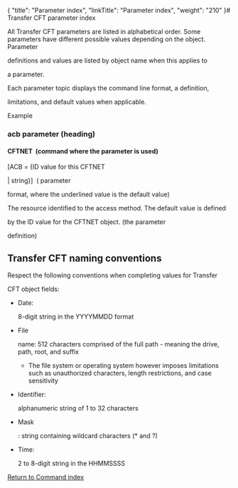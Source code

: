 {
    "title": "Parameter index",
    "linkTitle": "Parameter index",
    "weight": "210"
}# <span id="CFT_parameter_index"></span>Transfer CFT parameter index

All Transfer CFT parameters are listed in alphabetical order. Some parameters have different possible values depending on the object. Parameter
definitions and values are listed by object name when this applies to
a parameter.

Each parameter topic displays the command line format, a definition,
limitations, and default values when applicable.

Example

### acb parameter (heading)

#### CFTNET  (command where the parameter is used)

\[ACB = {ID value for this CFTNET
| string}\]  ( parameter
format, where the underlined value is the default value)

The resource identified to the access method. The default value is defined
by the ID value for the CFTNET object. (the parameter
definition)

## <span id="CFT_naming_conventions"></span>Transfer CFT naming conventions

Respect the following conventions when completing values for Transfer
CFT object fields:

-   Date:
    8-digit string in the YYYYMMDD format
-   File
    name: 512 characters comprised of the full path - meaning the drive, path, root, and suffix
    -   The file system or operating system however imposes limitations such as unauthorized characters, length restrictions, and case sensitivity
-   Identifier:
    alphanumeric string of 1 to 32 characters
-   Mask
    : string containing wildcard characters (\* and ?)
-   Time:
    2 to 8-digit string in the HHMMSSSS

[Return to Command index](../)
